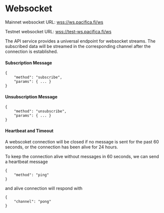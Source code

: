 # Websocket

Mainnet websocket URL: [wss://ws.pacifica.fi/ws](wss://ws.pacifica.fi/ws)&#x20;

Testnet websocket URL: [wss://test-ws.pacifica.fi/ws](wss://test-ws.pacifica.fi/ws)

The API service provides a universal endpoint for websocket streams. The subscribed data will be streamed in the corresponding channel after the connection is established.

#### Subscription Message <a href="#subscription-message" id="subscription-message"></a>

```
{
    "method": "subscribe",
    "params": { ... }
}
```

#### Unsubscription Message <a href="#unsubscription-message" id="unsubscription-message"></a>

```
{
    "method": "unsubscribe",
    "params": { ... }
}
```

#### Heartbeat and Timeout <a href="#heartbeat-and-timeout" id="heartbeat-and-timeout"></a>

A webscoket connection will be closed if no message is sent for the past 60 seconds, or the connection has been alive for 24 hours.

To keep the connection alive without messages in 60 seconds, we can send a heartbeat message

```
{
    "method": "ping"
}
```

and alive connection will respond with

```
{
    "channel": "pong"
}
```
